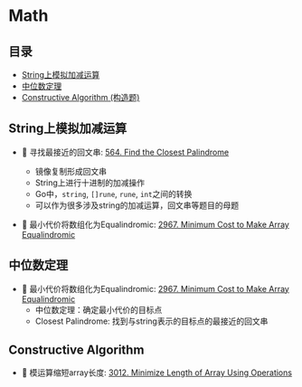 # Math

## 目录
* [String上模拟加减运算](#string上模拟加减运算)
* [中位数定理](#中位数定理)
* [Constructive Algorithm (构造题)](#constructive-algorithm)

## String上模拟加减运算
* :red_circle: 寻找最接近的回文串: [564. Find the Closest Palindrome](https://github.com/szhou12/leetcode-go/tree/main/leetcode/0564-Find-the-Closest-Palindrome)
    * 镜像复制形成回文串
    * String上进行十进制的加减操作
    * Go中，`string`, `[]rune`, `rune`, `int`之间的转换
    * 可以作为很多涉及string的加减运算，回文串等题目的母题

* :red_circle: 最小代价将数组化为Equalindromic: [2967. Minimum Cost to Make Array Equalindromic](https://github.com/szhou12/leetcode-go/tree/main/leetcode/2967-Minimum-Cost-to-Make-Array-Equalindromic)
    

## 中位数定理
* :red_circle: 最小代价将数组化为Equalindromic: [2967. Minimum Cost to Make Array Equalindromic](https://github.com/szhou12/leetcode-go/tree/main/leetcode/2967-Minimum-Cost-to-Make-Array-Equalindromic)
    * 中位数定理：确定最小代价的目标点
    * Closest Palindrome: 找到与string表示的目标点的最接近的回文串

## Constructive Algorithm
* :red_circle: 模运算缩短array长度: [3012. Minimize Length of Array Using Operations](https://github.com/szhou12/leetcode-go/tree/main/leetcode/3012-Minimize-Length-of-Array-Using-Operations)